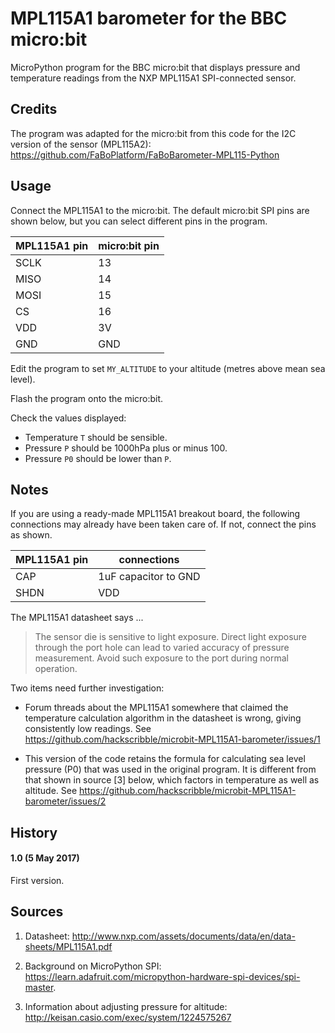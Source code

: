 # MPL115A1 barometer for the BBC micro:bit

MicroPython program for the BBC micro:bit that displays pressure and temperature readings from the NXP MPL115A1 SPI-connected sensor.

## Credits

The program was adapted for the micro:bit from this code for the I2C version of the sensor (MPL115A2): https://github.com/FaBoPlatform/FaBoBarometer-MPL115-Python

## Usage

Connect the MPL115A1 to the micro:bit.  The default micro:bit SPI pins are shown below, but you can select different pins in the program.

MPL115A1 pin | micro:bit pin
-|-
SCLK | 13
MISO | 14
MOSI | 15
CS | 16
VDD | 3V
GND | GND

Edit the program to set `MY_ALTITUDE` to your altitude (metres above mean sea level).

Flash the program onto the micro:bit.

Check the values displayed:

- Temperature `T` should be sensible.
- Pressure `P` should be 1000hPa plus or minus 100.
- Pressure `P0` should be lower than `P`.

## Notes

If you are using a ready-made MPL115A1 breakout board, the following connections may already have been taken care of.  If not, connect the pins as shown.

MPL115A1 pin | connections
-|-
CAP | 1uF capacitor to GND
SHDN | VDD

The MPL115A1 datasheet says ...

> The sensor die is sensitive to light exposure. Direct light exposure through the port hole can lead to varied accuracy of pressure
measurement. Avoid such exposure to the port during normal operation.

Two items need further investigation:

- Forum threads about the MPL115A1  somewhere that claimed the temperature calculation algorithm in the datasheet is wrong, giving consistently low readings.  See https://github.com/hackscribble/microbit-MPL115A1-barometer/issues/1

- This version of the code retains the formula for calculating sea level pressure (P0) that was used in the original program.  It is different from that shown in source [3] below, which factors in temperature as well as altitude.  See https://github.com/hackscribble/microbit-MPL115A1-barometer/issues/2

## History

#### 1.0 (5 May 2017)

First version.


## Sources

1. Datasheet: http://www.nxp.com/assets/documents/data/en/data-sheets/MPL115A1.pdf

2. Background on MicroPython SPI: https://learn.adafruit.com/micropython-hardware-spi-devices/spi-master.

3. Information about adjusting pressure for altitude: http://keisan.casio.com/exec/system/1224575267
